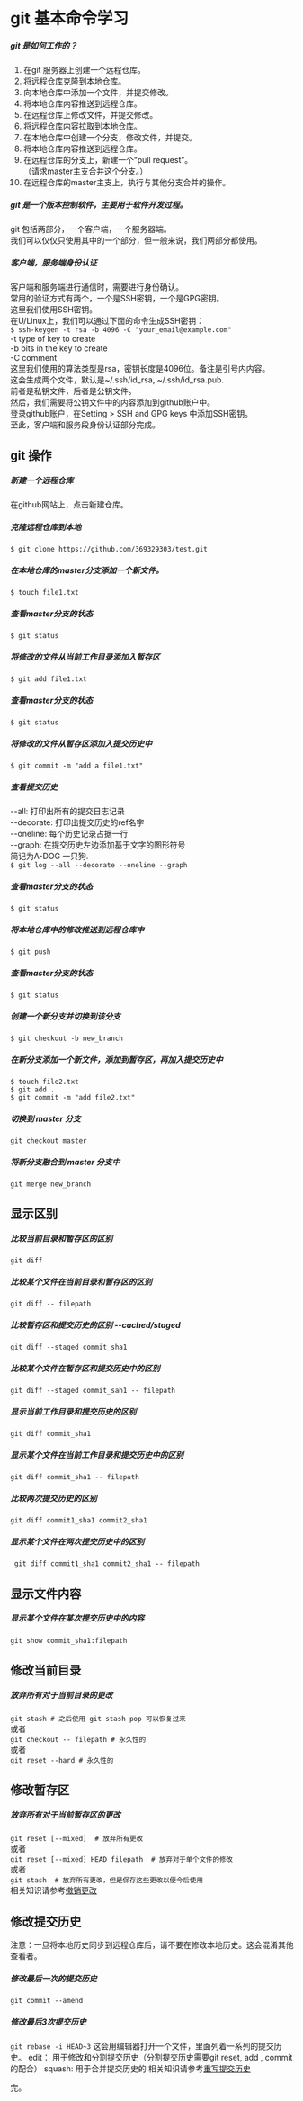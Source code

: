 # git 基本命令学习  
  
##### git 是如何工作的？  
1. 在git 服务器上创建一个远程仓库。  
2. 将远程仓库克隆到本地仓库。  
3. 向本地仓库中添加一个文件，并提交修改。  
4. 将本地仓库内容推送到远程仓库。  
5. 在远程仓库上修改文件，并提交修改。  
6. 将远程仓库内容拉取到本地仓库。  
7. 在本地仓库中创建一个分支，修改文件，并提交。  
8. 将本地仓库内容推送到远程仓库。  
9. 在远程仓库的分支上，新建一个“pull request”。  
   （请求master主支合并这个分支。）  
10. 在远程仓库的master主支上，执行与其他分支合并的操作。  
  
  
##### git 是一个版本控制软件，主要用于软件开发过程。  
git 包括两部分，一个客户端，一个服务器端。  
我们可以仅仅只使用其中的一个部分，但一般来说，我们两部分都使用。  
##### 客户端，服务端身份认证  
客户端和服务端进行通信时，需要进行身份确认。  
常用的验证方式有两个，一个是SSH密钥，一个是GPG密钥。  
这里我们使用SSH密钥。  
在U/Linux上，我们可以通过下面的命令生成SSH密钥：  
` $ ssh-keygen -t rsa -b 4096 -C "your_email@example.com" `  
-t type of key to create  
-b bits in the key to create  
-C comment  
这里我们使用的算法类型是rsa，密钥长度是4096位。备注是引号内内容。  
这会生成两个文件，默认是~/.ssh/id_rsa, ~/.ssh/id_rsa.pub.  
前者是私钥文件，后者是公钥文件。  
然后，我们需要将公钥文件中的内容添加到github账户中。  
登录github账户，在Setting > SSH and GPG keys 中添加SSH密钥。  
至此，客户端和服务段身份认证部分完成。  

## git 操作
##### 新建一个远程仓库  
在github网站上，点击新建仓库。  
##### 克隆远程仓库到本地  
` $ git clone https://github.com/369329303/test.git `  
##### 在本地仓库的master分支添加一个新文件。  
` $ touch file1.txt `  
##### 查看master分支的状态  
` $ git status `  
##### 将修改的文件从当前工作目录添加入暂存区  
` $ git add file1.txt `  
##### 查看master分支的状态  
` $ git status `  
##### 将修改的文件从暂存区添加入提交历史中  
` $ git commit -m "add a file1.txt" `  
##### 查看提交历史  
--all: 打印出所有的提交日志记录  
--decorate: 打印出提交历史的ref名字  
--oneline: 每个历史记录占据一行  
--graph: 在提交历史左边添加基于文字的图形符号  
简记为A-DOG 一只狗.  
` $ git log --all --decorate --oneline --graph `   
##### 查看master分支的状态  
` $ git status `  
##### 将本地仓库中的修改推送到远程仓库中  
` $ git push `  
##### 查看master分支的状态  
` $ git status `  
##### 创建一个新分支并切换到该分支  
` $ git checkout -b new_branch `  
##### 在新分支添加一个新文件，添加到暂存区，再加入提交历史中  
` $ touch file2.txt `  
` $ git add . `  
` $ git commit -m "add file2.txt" `  
##### 切换到 master 分支  
` git checkout master `  
##### 将新分支融合到 master 分支中  
` git merge new_branch `  
  
## 显示区别  
##### 比较当前目录和暂存区的区别  
` git diff `  
##### 比较某个文件在当前目录和暂存区的区别  
` git diff -- filepath `  
##### 比较暂存区和提交历史的区别 --cached/staged  
` git diff --staged commit_sha1 `  
##### 比较某个文件在暂存区和提交历史中的区别  
` git diff --staged commit_sah1 -- filepath `  
##### 显示当前工作目录和提交历史的区别  
` git diff commit_sha1 `  
##### 显示某个文件在当前工作目录和提交历史中的区别  
` git diff commit_sha1 -- filepath `  
##### 比较两次提交历史的区别  
` git diff commit1_sha1 commit2_sha1 `  
##### 显示某个文件在两次提交历史中的区别  
` git diff commit1_sha1 commit2_sha1 -- filepath`  
  
## 显示文件内容  
##### 显示某个文件在某次提交历史中的内容  
` git show commit_sha1:filepath `  
  
## 修改当前目录  
##### 放弃所有对于当前目录的更改  
` git stash # 之后使用 git stash pop 可以恢复过来 `  
或者  
` git checkout -- filepath # 永久性的 `  
或者  
` git reset --hard # 永久性的 `  
  
## 修改暂存区  
##### 放弃所有对于当前暂存区的更改  
` git reset [--mixed]  # 放弃所有更改 `  
或者  
` git reset [--mixed] HEAD filepath  # 放弃对于单个文件的修改 `  
或者  
` git stash  # 放弃所有更改，但是保存这些更改以便今后使用 `  
相关知识请参考[撤销更改](https://docs.gitlab.com/ee/topics/git/numerous_undo_possibilities_in_git/)  
  
## 修改提交历史  
注意：一旦将本地历史同步到远程仓库后，请不要在修改本地历史。这会混淆其他查看者。  
##### 修改最后一次的提交历史  
` git commit --amend `  
##### 修改最后3次提交历史  
` git rebase -i HEAD~3 `
这会用编辑器打开一个文件，里面列着一系列的提交历史。
edit： 用于修改和分割提交历史（分割提交历史需要git reset, add , commit的配合）
squash: 用于合并提交历史的
相关知识请参考[重写提交历史](https://git-scm.com/book/en/v2/Git-Tools-Rewriting-History)  
  
完。
